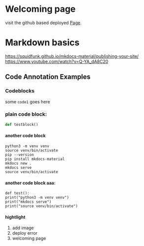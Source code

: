 # Welcoming page

visit the github based deployed [Page](https://inez-y.github.io/user_docs_Inez_Saeyoung/).

# Markdown basics

https://squidfunk.github.io/mkdocs-material/publishing-your-site/
https://www.youtube.com/watch?v=Q-YA_dA8C20

## Code Annotation Examples

### Codeblocks

some `code1` goes here

### plain code block:

```py
def testblock()
```

#### another code block

```
python3 -m venv venv
source venv/bin/activate
pip --version
pip install mkdocs-material
mkdocs new .
mkdocs serve
source venv/bin/activate
```

#### another code block aaa:

```
def test():
print("python3 -m venv venv")
print("mkdocs serve")
print("source venv/bin/activate")
```

#### hightlight

1. add image
2. deploy error
3. welcoming page
